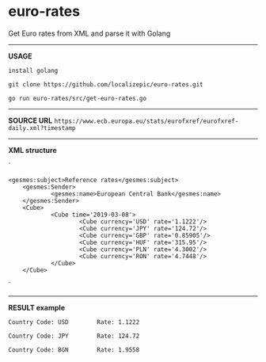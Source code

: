 # euro-rates

Get Euro rates from XML and parse it with Golang

---

**USAGE**

`install golang`

`git clone https://github.com/localizepic/euro-rates.git`

`go run euro-rates/src/get-euro-rates.go`

---

**SOURCE URL** 
`https://www.ecb.europa.eu/stats/eurofxref/eurofxref-daily.xml?timestamp`

---

**XML structure**


`<Envelope>

    <gesmes:subject>Reference rates</gesmes:subject>
        <gesmes:Sender>
                <gesmes:name>European Central Bank</gesmes:name>
        </gesmes:Sender>
        <Cube>
                <Cube time='2019-03-08'>
                        <Cube currency='USD' rate='1.1222'/>
                        <Cube currency='JPY' rate='124.72'/>
                        <Cube currency='GBP' rate='0.85905'/>
                        <Cube currency='HUF' rate='315.95'/>
                        <Cube currency='PLN' rate='4.3002'/>
                        <Cube currency='RON' rate='4.7448'/>
                </Cube>
        </Cube>
</Envelope>`

---

**RESULT example**

`Country Code: USD        Rate: 1.1222`

`Country Code: JPY        Rate: 124.72`

`Country Code: BGN        Rate: 1.9558`

